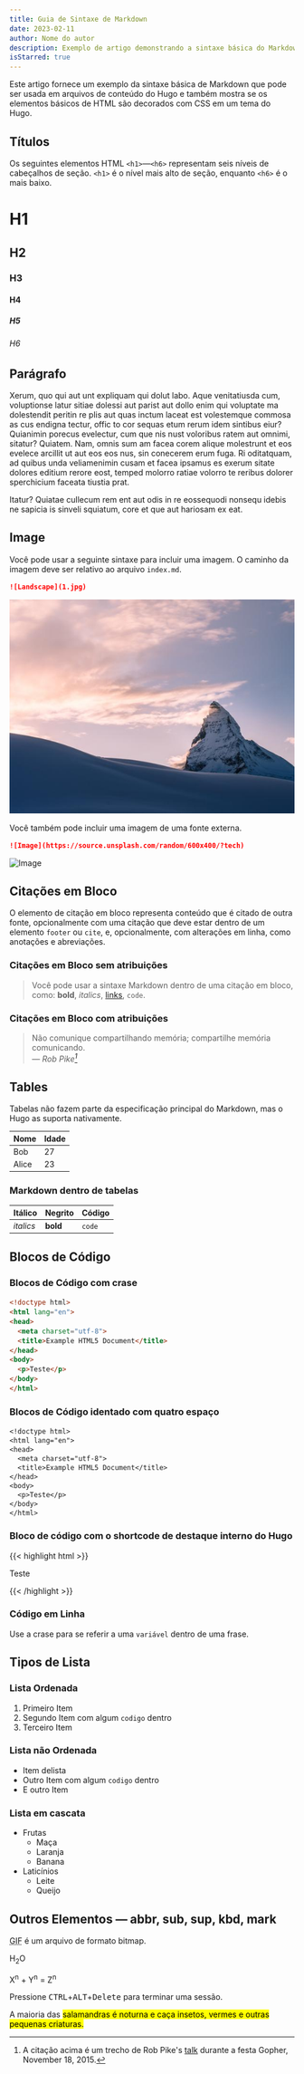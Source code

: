 ```yaml
---
title: Guia de Sintaxe de Markdown
date: 2023-02-11
author: Nome do autor
description: Exemplo de artigo demonstrando a sintaxe básica do Markdown e a formatação para elementos HTML.
isStarred: true
---
```


Este artigo fornece um exemplo da sintaxe básica de Markdown que pode ser usada em arquivos de conteúdo do Hugo e também mostra se os elementos básicos de HTML são decorados com CSS em um tema do Hugo.
<!--more-->

## Títulos

Os seguintes elementos HTML `<h1>`—`<h6>` representam seis níveis de cabeçalhos de seção. `<h1>` é o nível mais alto de seção, enquanto `<h6>` é o mais baixo.

# H1

## H2

### H3

#### H4

##### H5

###### H6

## Parágrafo

Xerum, quo qui aut unt expliquam qui dolut labo. Aque venitatiusda cum, voluptionse latur sitiae dolessi aut parist aut dollo enim qui voluptate ma dolestendit peritin re plis aut quas inctum laceat est volestemque commosa as cus endigna tectur, offic to cor sequas etum rerum idem sintibus eiur? Quianimin porecus evelectur, cum que nis nust voloribus ratem aut omnimi, sitatur? Quiatem. Nam, omnis sum am facea corem alique molestrunt et eos evelece arcillit ut aut eos eos nus, sin conecerem erum fuga. Ri oditatquam, ad quibus unda veliamenimin cusam et facea ipsamus es exerum sitate dolores editium rerore eost, temped molorro ratiae volorro te reribus dolorer sperchicium faceata tiustia prat.

Itatur? Quiatae cullecum rem ent aut odis in re eossequodi nonsequ idebis ne sapicia is sinveli squiatum, core et que aut hariosam ex eat.

## Image

Você pode usar a seguinte sintaxe para incluir uma imagem. O caminho da imagem deve ser relativo ao arquivo `index.md`.

```markdown
![Landscape](1.jpg)
```

![Landscape](1.jpg)

Você também pode incluir uma imagem de uma fonte externa.

```markdown
![Image](https://source.unsplash.com/random/600x400/?tech)
```

![Image](https://source.unsplash.com/random/600x400/?tech)

## Citações em Bloco

O elemento de citação em bloco representa conteúdo que é citado de outra fonte, opcionalmente com uma citação que deve estar dentro de um elemento `footer` ou `cite`, e, opcionalmente, com alterações em linha, como anotações e abreviações.

### Citações em Bloco sem atribuições

> Você pode usar a sintaxe Markdown dentro de uma citação em bloco, como: **bold**,  _italics_, [links](https://gohugo.io/), `code`.

### Citações em Bloco com atribuições

> Não comunique compartilhando memória; compartilhe memória comunicando.<br>
> — <cite>Rob Pike[^1]</cite>

[^1]: A citação acima é um trecho de Rob Pike's [talk](https://www.youtube.com/watch?v=PAAkCSZUG1c) durante a festa Gopher, November 18, 2015.

## Tables

Tabelas não fazem parte da especificação principal do Markdown, mas o Hugo as suporta nativamente.

   Nome | Idade
--------|------
    Bob | 27
  Alice | 23

### Markdown dentro de tabelas

| Itálico   | Negrito  | Código |
| --------  | -------- | ------ |
| *italics* | **bold** | `code` |

## Blocos de Código

### Blocos de Código com crase

```html
<!doctype html>
<html lang="en">
<head>
  <meta charset="utf-8">
  <title>Example HTML5 Document</title>
</head>
<body>
  <p>Teste</p>
</body>
</html>
```

### Blocos de Código identado com quatro espaço

    <!doctype html>
    <html lang="en">
    <head>
      <meta charset="utf-8">
      <title>Example HTML5 Document</title>
    </head>
    <body>
      <p>Teste</p>
    </body>
    </html>

### Bloco de código com o shortcode de destaque interno do Hugo

{{< highlight html >}}
<!doctype html>
<html lang="en">
<head>
  <meta charset="utf-8">
  <title>Example HTML5 Document</title>
</head>
<body>
  <p>Teste</p>
</body>
</html>
{{< /highlight >}}

### Código em Linha

Use a crase para se referir a uma `variável` dentro de uma frase.

## Tipos de Lista

### Lista Ordenada

1. Primeiro Item
2. Segundo Item com algum `codigo` dentro
3. Terceiro Item

### Lista não Ordenada

* Item delista
* Outro Item com algum `codigo` dentro
* E outro Item

### Lista em cascata

* Frutas
  * Maça
  * Laranja
  * Banana
* Laticínios
  * Leite
  * Queijo

## Outros Elementos — abbr, sub, sup, kbd, mark

<abbr title="Graphics Interchange Format">GIF</abbr> é um arquivo de formato bitmap.

H<sub>2</sub>O

X<sup>n</sup> + Y<sup>n</sup> = Z<sup>n</sup>

Pressione <kbd>CTRL</kbd>+<kbd>ALT</kbd>+<kbd>Delete</kbd> para terminar uma sessão.

A maioria das <mark>salamandras<mark> é noturna e caça insetos, vermes e outras pequenas criaturas.
